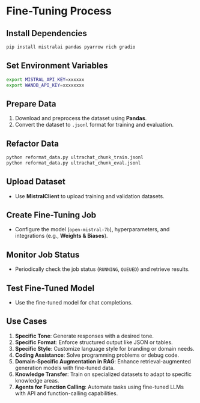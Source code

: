
# Fine-Tuning Process

## Install Dependencies

```bash
pip install mistralai pandas pyarrow rich gradio
```

## Set Environment Variables

```bash
export MISTRAL_API_KEY=xxxxxx
export WANDB_API_KEY=xxxxxxxx
```

## Prepare Data

1. Download and preprocess the dataset using **Pandas**.
2. Convert the dataset to `.jsonl` format for training and evaluation.

## Refactor Data

```bash
python reformat_data.py ultrachat_chunk_train.jsonl
python reformat_data.py ultrachat_chunk_eval.jsonl
```

## Upload Dataset

- Use **MistralClient** to upload training and validation datasets.

## Create Fine-Tuning Job

- Configure the model (`open-mistral-7b`), hyperparameters, and integrations (e.g., **Weights & Biases**).

## Monitor Job Status

- Periodically check the job status (`RUNNING`, `QUEUED`) and retrieve results.

## Test Fine-Tuned Model

- Use the fine-tuned model for chat completions.

## Use Cases

1. **Specific Tone**: Generate responses with a desired tone.
2. **Specific Format**: Enforce structured output like JSON or tables.
3. **Specific Style**: Customize language style for branding or domain needs.
4. **Coding Assistance**: Solve programming problems or debug code.
5. **Domain-Specific Augmentation in RAG**: Enhance retrieval-augmented generation models with fine-tuned data.
6. **Knowledge Transfer**: Train on specialized datasets to adapt to specific knowledge areas.
7. **Agents for Function Calling**: Automate tasks using fine-tuned LLMs with API and function-calling capabilities.
